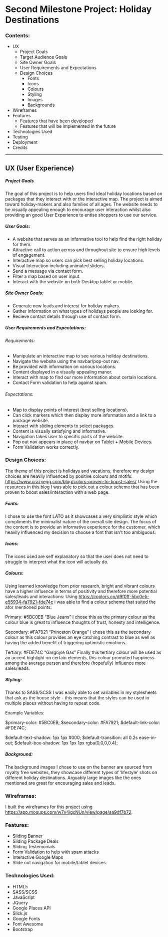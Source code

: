 
# Second Milestone Project: Holiday Destinations

### Contents:

* UX
    * Project Goals
    * Target Audience Goals
    * Site Owner Goals
    * User Requirements and Expectations
    * Design Choices
        * Fonts
        * Icons
        * Colours
        * Styling
        * Images
        * Backgrounds
* Wireframes
* Features
    * Features that have been developed
    *  Features that will be implemented in the future
* Technologies Used
* Testing
* Deployment
* Credits
***

## UX (User Experience)
##### Project Goals
The goal of this project is to help users find ideal holiday locations based on packages that they interact with or the interactive map. The project is aimed toward holiday-makers and also families of all ages. The website needs to be visually appealing enough to encourage user interaction whilst also providing an good User Experience to entise shoppers to use our service.

##### User Goals:
* A website that serves as an informative tool to help find the right holiday for them.
* Attractive call to action across and throughout site to ensure high levels of engagement.
* Interactive map so users can pick best selling holiday locations.
* Visual Interaction including animated sliders.
* Send a message via contact form.
* Filter a map based on user input.
* Interact with the website on both Desktop tablet or mobile.

##### Site Owner Goals:
* Generate new leads and interest for holiday makers.
* Gather information on what types of holidays people are looking for.
* Recieve contact details through use of contact form.

##### User Requirements and Expectations:
###### Requirements:
* Manipulate an interactive map to see various holiday destinations.
* Navigate the website using the navbar/pop-out nav.
* Be provided with information on various locations.
* Content displayed in a visually appealing manor.
* Interact with map to find our more information about certain locations.
* Contact Form validation to help against spam.

###### Expectations:
* Map to display points of interest (best selling locations).
* Can click markers which then display more information and a link to a package website.
* Interact with sliding elements to select packages.
* Content is visually satisfying and informative.
* Navigation takes user to specific parts of the website.
* Pop out nav appears in place of navbar on Tablet + Mobile Devices.
* Form Validation works correctly.

### Design Choices:

The theme of this project is holidays and vacations, therefore my design choices are heavily influenced by positive colours and motifs. https://www.crazyegg.com/blog/colors-proven-to-boost-sales/ Using the resources in this blog I was able to pick out a colour scheme that has been proven to boost sales/interaction with a web page.

##### Fonts: 
I chose to use the font LATO as it showcases a very simplistic style which compliments the minimalist nature of the overall site design. The focus of the content is to provide an informative experience for the customer, which heavily influenced my decision to choose a font that isn't too ambiguous.

##### Icons: 
The icons used are self explanatory so that the user does not need to struggle to interpret what the icon will actually do.

##### Colours:
Using learned knowledge from prior research, bright and vibrant colours have a higher influence in terms of positivity and therefore more potential sales/leads and interactions: Using https://coolors.co/d9f0ff-5bc0eb-e55934-fa7921-fde74c i was able to find a colour scheme that suited the afor mentioned points.

Primary: #5BC0EB “Blue Jeans” I chose this as the primary colour as the colour blue is great to influence thoughts of trust, honesty and intelligence.

Secondary: #FA7921 “Princeton Orange” I chose this as the secondary colour as this colour provides an eye catching contrast to blue as well as having the added benefit of triggering optimistic emotions.

Tertiary: #FDE74C “Gargoyle Gas” Finally this tertiary colour will be used as an accent highlight on certain elements, this colour promoted happiness among the average person and therefore (hopefully) influence more sales/leads.

##### Styling: 

Thanks to SASS/SCSS I was easily able to set variables in my stylesheets that ask as the house style - this means that the styles can be used in multiple places without having to repeat code. 

Example Variables:

$primary-color: #5BC0EB; 
$secondary-color: #FA7921;
$default-link-color: #FDE74C;
 
$default-text-shadow: 1px 1px #000;
$default-transition: all 0.2s ease-in-out;
$default-box-shadow: 1px 1px 1px rgba(0,0,0,0.4);

##### Background:
The background images I chose to use on the banner are sourced from royalty free websites, they showcase different types of ‘lifestyle’ shots on different holiday destinations. Arguably large images like the ones mentioned are great for encouraging sales and leads. 

### Wireframes:
I built the wireframes for this project using https://app.moqups.com/w7v4igcNUn/view/page/aa9df7b72.

### Features:

* Sliding Banner
* Sliding Package Deals
* Sliding Testemonials
* Form Validation to help with spam attacks
* Interactive Google Maps
* Slide out navigation for mobile/tablet devices

### Technologies Used:

* HTML5
* SASS/SCSS
* JavaScript
* JQuery
* Google Places API
* Slick.js
* Google Fonts
* Font Awesome
* Bootstrap




